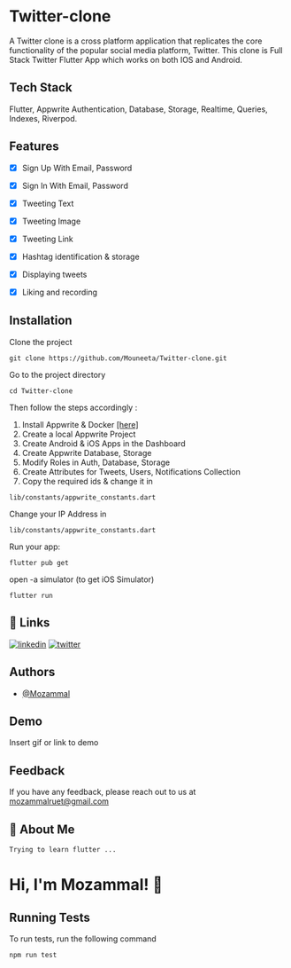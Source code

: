 # Twitter-clone

A Twitter clone is a cross platform application that replicates the core functionality of the popular social media platform, Twitter. This clone is Full Stack Twitter Flutter App which works on both IOS and Android.  

## Tech Stack
Flutter, Appwrite Authentication, Database, Storage, Realtime, Queries, Indexes, Riverpod.



## Features
- [x] Sign Up With Email, Password
- [x] Sign In With Email, Password
- [x] Tweeting Text
- [x] Tweeting Image
- [x] Tweeting Link
- [x] Hashtag identification & storage
- [x] Displaying tweets
- [x] Liking and recording




## Installation

Clone the project
```
git clone https://github.com/Mouneeta/Twitter-clone.git
```


Go to the project directory
```
cd Twitter-clone 
```


Then follow the steps accordingly :
1. Install Appwrite & Docker [[here]](https://appwrite.io/docs/installation)
2. Create a local Appwrite Project 
3. Create Android & iOS Apps in the Dashboard
4. Create Appwrite Database, Storage
5. Modify Roles in Auth, Database, Storage
6.  Create Attributes for Tweets, Users, Notifications Collection
7. Copy the required ids & change it in 
```
lib/constants/appwrite_constants.dart 
```

Change your IP Address in 
```
lib/constants/appwrite_constants.dart
```

Run your app:
```
flutter pub get
```
open -a simulator (to get iOS Simulator)
```
flutter run
```


## 🔗 Links
[![linkedin](https://img.shields.io/badge/linkedin-0A66C2?style=for-the-badge&logo=linkedin&logoColor=white)](https://www.linkedin.com/in/mozammal-hossain-68a336155/)
[![twitter](https://img.shields.io/badge/twitter-1DA1F2?style=for-the-badge&logo=twitter&logoColor=white)](https://twitter.com/Mozamma1703032)


## Authors

- [@Mozammal](https://github.com/Mozammalhossainsobug)


## Demo

Insert gif or link to demo


## Feedback

If you have any feedback, please reach out to us at mozammalruet@gmail.com


## 🚀 About Me
    Trying to learn flutter ...


# Hi, I'm Mozammal! 👋


## Running Tests

To run tests, run the following command
```
npm run test
```

